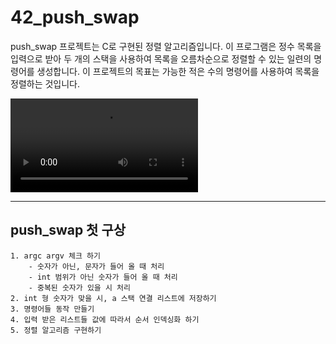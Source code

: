 # 42_push_swap
push_swap 프로젝트는 C로 구현된 정렬 알고리즘입니다. 이 프로그램은 정수 목록을 입력으로 받아 두 개의 스택을 사용하여 목록을 오름차순으로 정렬할 수 있는 일련의 명령어를 생성합니다. 이 프로젝트의 목표는 가능한 적은 수의 명령어를 사용하여 목록을 정렬하는 것입니다.

![push_swap_visualizer](https://github.com/JeongRon/42_push_swap/blob/main/video/push_swap_shorts.mov)

---

## push_swap 첫 구상
	1. argc argv 체크 하기
		- 숫자가 아닌, 문자가 들어 올 때 처리
		- int 범위가 아닌 숫자가 들어 올 때 처리
		- 중복된 숫자가 있을 시 처리
	2. int 형 숫자가 맞을 시, a 스택 연결 리스트에 저장하기
	3. 명령어들 동작 만들기 
	4. 입력 받은 리스트들 값에 따라서 순서 인덱싱화 하기 
	5. 정렬 알고리즘 구현하기
